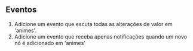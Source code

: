 ## Eventos

1.  Adicione um evento que escuta todas as alterações de valor em 'animes'.
2.  Adicione um evento que receba apenas notificações quando um novo nó é adicionado em 'animes'